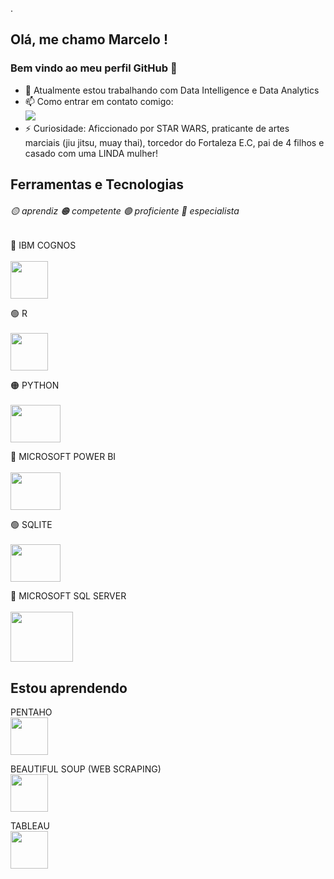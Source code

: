 .

## Olá, me chamo Marcelo ! 
### Bem vindo ao meu perfil GitHub 👋

- 🔭 Atualmente estou trabalhando com Data Intelligence e Data Analytics 
- 📫 Como entrar em contato comigo: <a href = "mailto:marcelomuniz64301@gmail.com"><br/><img src="https://img.shields.io/badge/Gmail-D14836?style=for-the-badge&logo=gmail&logoColor=white" target="_blank"></a>
- ⚡ Curiosidade: Aficcionado por STAR WARS, praticante de artes marciais (jiu jitsu, muay thai), torcedor do Fortaleza E.C, pai de 4 filhos e casado com uma LINDA mulher!  

<!---
- 🔭 Atualmente estou trabalhando ... 
- 🌱 Atualmente estou aprendendo ...
- 👯 Estou procurando colaborar em ...
- 🤔 Estou procurando ajuda com ...
- 💬 Pergunte-me sobre ...
- 📫 Como entrar em contato comigo: ...
- 😄 Pronomes: ...
- ⚡ Curiosidade: ...
--->

## Ferramentas e Tecnologias 
###### 🟡 aprendiz 🟠 competente 🟢 proficiente 🔵 especialista

<!--- IBM COGNOS ---> 
🔵 IBM COGNOS <br>
<br>
<img src="https://www.isnotdown.com/assets/pics/ibm-cognos.png" width="60" height="60"/>    
<!--- R --->
🟢 R <br>
<br>
<img src="https://cran.r-project.org/Rlogo.svg" width="60" height="60"/>    
 <!--- PYTHON --->
🟠 PYTHON <br>
<br>
<img src="https://www.python.org/static/community_logos/python-logo.png" width="80" height="60"/>
 <!--- POWER BI --->
🔵 MICROSOFT POWER BI <br>
<br>
<img src="https://www.interop.com.br/wp-content/uploads/2019/04/power-BI.png" width="80" height="60"/>
<!---SQLITE --->
🟢 SQLITE <br>
<br>
<img src="https://cdn.ourcodeworld.com/public-media/articles/articleocw-5c645134e8f81.jpg" width="80" height="60"/>
<!--- MICROSOFT SQL SERVER --->
🔵 MICROSOFT SQL SERVER <br>
<br>
<img src="https://th.bing.com/th/id/OIP.JSrAdYAFOcWJJ_dTO2Rt1QHaD2?pid=ImgDet&rs=1" width="100" height="80"/>

## Estou aprendendo
<!--- PENTAHO --->
PENTAHO <br>
<img src="http://databool.com/wp-content/uploads/2020/03/o-que-e-pentaho.png" width="60" height="60"/>
<!--- BEAUTIFUL SOUP (WEB SCRAPING) --->
 BEAUTIFUL SOUP (WEB SCRAPING) <br>
<img src="https://www.crummy.com/software/BeautifulSoup/bs4/doc/_images/6.1.jpg" width="60" height="60"/>
<!--- TABLEAU --->
TABLEAU <br>
<img src="https://analyticstraininghub.com/wp-content/uploads/2020/10/Tableau-Logo-1-800x800.jpg" width="60" height="60"/>

<!---
marceloma27/marceloma27 is a ✨ special ✨ repository because its `README.md` (this file) appears on your GitHub profile.
You can click the Preview link to take a look at your changes.
--->
